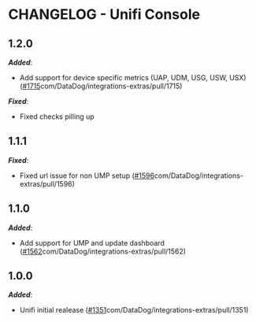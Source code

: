 # CHANGELOG - Unifi Console

## 1.2.0

***Added***:

* Add support for device specific metrics (UAP, UDM, USG, USW, USX) ([#1715](https://github)com/DataDog/integrations-extras/pull/1715)

***Fixed***:

* Fixed checks pilling up

## 1.1.1

***Fixed***:

* Fixed url issue for non UMP setup ([#1596](https://github)com/DataDog/integrations-extras/pull/1596)

## 1.1.0

***Added***:

* Add support for UMP and update dashboard ([#1562](https://github)com/DataDog/integrations-extras/pull/1562)

## 1.0.0

***Added***:

* Unifi initial realease ([#1351](https://github)com/DataDog/integrations-extras/pull/1351)

